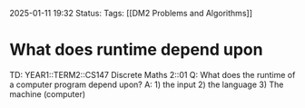 2025-01-11 19:32
Status: 
Tags: [[DM2 Problems and Algorithms]]
# What does runtime depend upon

TD: YEAR1::TERM2::CS147 Discrete Maths 2::01 
Q: What does the runtime of a computer program depend upon?
A: 1) the input
2) the language
3) The machine (computer)
<!--ID: 1736623980331-->
